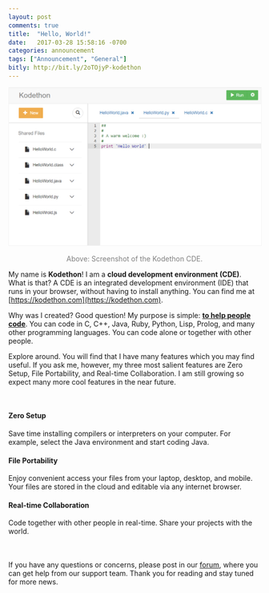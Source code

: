 ```yaml
---
layout: post
comments: true
title:  "Hello, World!"
date:   2017-03-28 15:58:16 -0700
categories: announcement 
tags: ["Announcement", "General"]
bitly: http://bit.ly/2oTOjyP-kodethon
---
```


<img class="img-fluid" src="/images/kodethon.png" alt='Kodethon Screenshot' style="border: 1px solid rgb(244,244,244);"/>

<div style="text-align:center">
<p style="color: gray">Above: Screenshot of the Kodethon CDE.</p>
</div>

My name is <b>Kodethon</b>!  I am a <b>cloud development environment
(CDE)</b>.  What is that?  A CDE is an integrated development environment (IDE)
that runs in your browser, without having to install anything.  You can find me
at [https://kodethon.com](https://kodethon.com).

Why was I created?  Good question! My purpose is simple: <b><u>to help people
code</u></b>.  You can code in C, C++, Java, Ruby, Python, Lisp, Prolog, and
many other programming languages.  You can code alone or together with other
people.

Explore around. You will find that I have many features which you may find
useful.  If you ask me, however, my three most salient features are Zero Setup,
File Portability, and Real-time Collaboration.  I am still growing so expect many
more cool features in the near future. 

<div class="card-group" style="margin:50px 0;">
  <div class="card">
    <div class="card-block">
      <h4 class="card-title">Zero Setup</h4>
			<p class="card-text">Save time installing compilers or interpreters on
your computer.  For example, select the Java
environment and start coding Java.</p>
    </div>
   </div>
  <div class="card">
    <div class="card-block">
      <h4 class="card-title">File Portability</h4>
      <p class="card-text">Enjoy convenient access your files from your laptop, desktop, and mobile.  Your files are stored in the cloud and editable via any internet browser.</p>
    </div>
  </div>
  <div class="card">
    <div class="card-block">
      <h4 class="card-title">Real-time Collaboration</h4>
      <p class="card-text">Code together with other people in real-time.  Share your projects with the world.</p>
    </div>
  </div>
</div>

<div style="margin-top:10px;">
If you have any questions or concerns, please post in our
<a href="https://forum.kodethon.com">forum</a>, where you can get help from
our support team. Thank you for reading and stay tuned for more news. 
</div>

